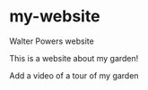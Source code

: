 # my-website
Walter Powers website

This is a website about my garden!

Add a video of a tour of my garden
